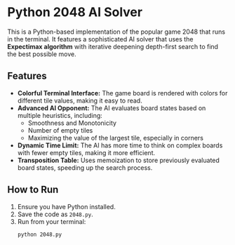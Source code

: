 # Python 2048 AI Solver

This is a Python-based implementation of the popular game 2048 that runs in the terminal. It features a sophisticated AI solver that uses the **Expectimax algorithm** with iterative deepening depth-first search to find the best possible move.

## Features
- **Colorful Terminal Interface:** The game board is rendered with colors for different tile values, making it easy to read.
- **Advanced AI Opponent:** The AI evaluates board states based on multiple heuristics, including:
  - Smoothness and Monotonicity
  - Number of empty tiles
  - Maximizing the value of the largest tile, especially in corners
- **Dynamic Time Limit:** The AI has more time to think on complex boards with fewer empty tiles, making it more efficient.
- **Transposition Table:** Uses memoization to store previously evaluated board states, speeding up the search process.

## How to Run
1. Ensure you have Python installed.
2. Save the code as `2048.py`.
3. Run from your terminal:
   ```bash
   python 2048.py
